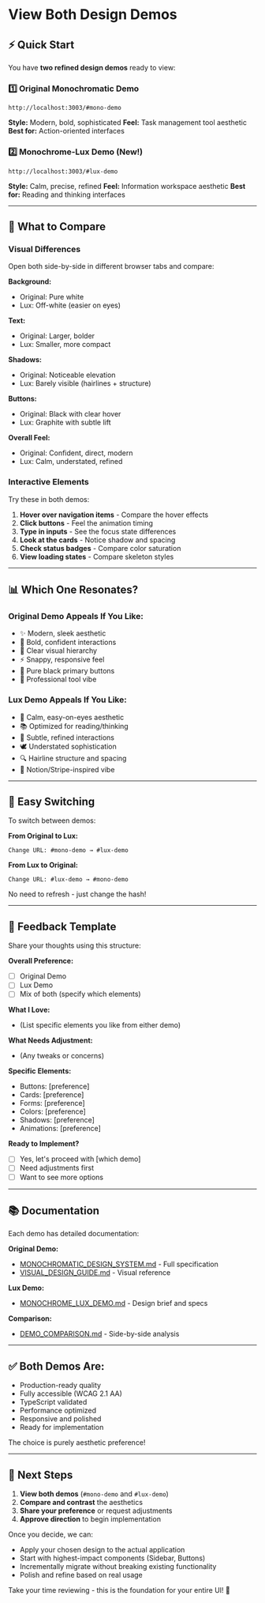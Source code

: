 # View Both Design Demos

## ⚡ Quick Start

You have **two refined design demos** ready to view:

### 1️⃣ Original Monochromatic Demo
```
http://localhost:3003/#mono-demo
```
**Style:** Modern, bold, sophisticated
**Feel:** Task management tool aesthetic
**Best for:** Action-oriented interfaces

### 2️⃣ Monochrome-Lux Demo (New!)
```
http://localhost:3003/#lux-demo
```
**Style:** Calm, precise, refined
**Feel:** Information workspace aesthetic
**Best for:** Reading and thinking interfaces

---

## 🎯 What to Compare

### Visual Differences

Open both side-by-side in different browser tabs and compare:

**Background:**
- Original: Pure white
- Lux: Off-white (easier on eyes)

**Text:**
- Original: Larger, bolder
- Lux: Smaller, more compact

**Shadows:**
- Original: Noticeable elevation
- Lux: Barely visible (hairlines + structure)

**Buttons:**
- Original: Black with clear hover
- Lux: Graphite with subtle lift

**Overall Feel:**
- Original: Confident, direct, modern
- Lux: Calm, understated, refined

### Interactive Elements

Try these in both demos:

1. **Hover over navigation items** - Compare the hover effects
2. **Click buttons** - Feel the animation timing
3. **Type in inputs** - See the focus state differences
4. **Look at the cards** - Notice shadow and spacing
5. **Check status badges** - Compare color saturation
6. **View loading states** - Compare skeleton styles

---

## 📊 Which One Resonates?

### Original Demo Appeals If You Like:
- ✨ Modern, sleek aesthetic
- 💪 Bold, confident interactions
- 🎯 Clear visual hierarchy
- ⚡ Snappy, responsive feel
- 🖤 Pure black primary buttons
- 🏢 Professional tool vibe

### Lux Demo Appeals If You Like:
- 🧘 Calm, easy-on-eyes aesthetic
- 📚 Optimized for reading/thinking
- 🎨 Subtle, refined interactions
- 🕊️ Understated sophistication
- 🔍 Hairline structure and spacing
- 📝 Notion/Stripe-inspired vibe

---

## 🔄 Easy Switching

To switch between demos:

**From Original to Lux:**
```
Change URL: #mono-demo → #lux-demo
```

**From Lux to Original:**
```
Change URL: #lux-demo → #mono-demo
```

No need to refresh - just change the hash!

---

## 💬 Feedback Template

Share your thoughts using this structure:

**Overall Preference:**
- [ ] Original Demo
- [ ] Lux Demo
- [ ] Mix of both (specify which elements)

**What I Love:**
- (List specific elements you like from either demo)

**What Needs Adjustment:**
- (Any tweaks or concerns)

**Specific Elements:**
- Buttons: [preference]
- Cards: [preference]
- Forms: [preference]
- Colors: [preference]
- Shadows: [preference]
- Animations: [preference]

**Ready to Implement?**
- [ ] Yes, let's proceed with [which demo]
- [ ] Need adjustments first
- [ ] Want to see more options

---

## 📚 Documentation

Each demo has detailed documentation:

**Original Demo:**
- [MONOCHROMATIC_DESIGN_SYSTEM.md](MONOCHROMATIC_DESIGN_SYSTEM.md) - Full specification
- [VISUAL_DESIGN_GUIDE.md](VISUAL_DESIGN_GUIDE.md) - Visual reference

**Lux Demo:**
- [MONOCHROME_LUX_DEMO.md](MONOCHROME_LUX_DEMO.md) - Design brief and specs

**Comparison:**
- [DEMO_COMPARISON.md](DEMO_COMPARISON.md) - Side-by-side analysis

---

## ✅ Both Demos Are:
- Production-ready quality
- Fully accessible (WCAG 2.1 AA)
- TypeScript validated
- Performance optimized
- Responsive and polished
- Ready for implementation

The choice is purely aesthetic preference!

---

## 🚀 Next Steps

1. **View both demos** (`#mono-demo` and `#lux-demo`)
2. **Compare and contrast** the aesthetics
3. **Share your preference** or request adjustments
4. **Approve direction** to begin implementation

Once you decide, we can:
- Apply your chosen design to the actual application
- Start with highest-impact components (Sidebar, Buttons)
- Incrementally migrate without breaking existing functionality
- Polish and refine based on real usage

Take your time reviewing - this is the foundation for your entire UI! 🎨

